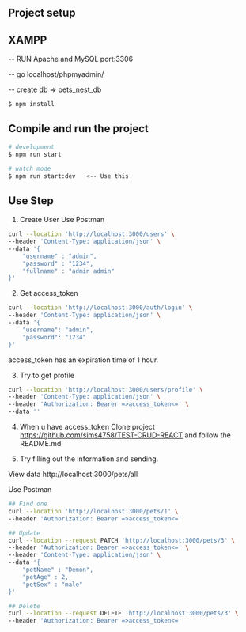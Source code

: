 ## Project setup

## XAMPP
-- RUN Apache and MySQL port:3306

-- go localhost/phpmyadmin/

-- create db => pets_nest_db

```bash
$ npm install
```

## Compile and run the project

```bash
# development
$ npm run start

# watch mode
$ npm run start:dev   <-- Use this
```

## Use Step
1. Create User
Use Postman
```bash
curl --location 'http://localhost:3000/users' \
--header 'Content-Type: application/json' \
--data '{
    "username" : "admin",
    "password" : "1234",
    "fullname" : "admin admin"
}'
```

2. Get access_token
```bash
curl --location 'http://localhost:3000/auth/login' \
--header 'Content-Type: application/json' \
--data '{
    "username": "admin", 
    "password": "1234"
}'
```
access_token has an expiration time of 1 hour.

3. Try to get profile
```bash
curl --location 'http://localhost:3000/users/profile' \
--header 'Content-Type: application/json' \
--header 'Authorization: Bearer =>access_token<=' \
--data ''
```

4. When u have access_token Clone project https://github.com/sims4758/TEST-CRUD-REACT and follow the README.md

5. Try filling out the information and sending.

View data
http://localhost:3000/pets/all

Use Postman
```bash
## Find one
curl --location 'http://localhost:3000/pets/1' \
--header 'Authorization: Bearer =>access_token<='

## Update
curl --location --request PATCH 'http://localhost:3000/pets/3' \
--header 'Authorization: Bearer =>access_token<=' \
--header 'Content-Type: application/json' \
--data '{
    "petName" : "Demon",
    "petAge" : 2,
    "petSex" : "male"
}'

## Delete
curl --location --request DELETE 'http://localhost:3000/pets/3' \
--header 'Authorization: Bearer =>access_token<='
```

